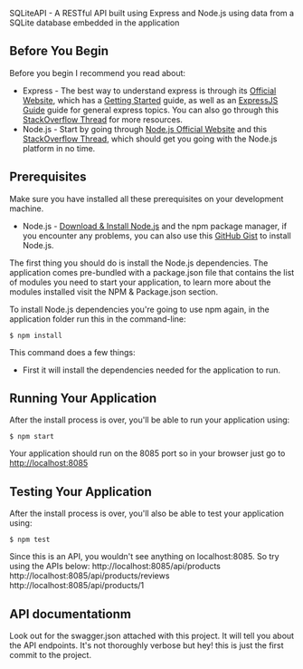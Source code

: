 SQLiteAPI - A RESTful API built using Express and Node.js using data from a SQLite database embedded in the application

## Before You Begin 
Before you begin I recommend you read about:
* Express - The best way to understand express is through its [Official Website](http://expressjs.com/), which has a [Getting Started](http://expressjs.com/starter/installing.html) guide, as well as an [ExpressJS Guide](http://expressjs.com/guide/error-handling.html) guide for general express topics. You can also go through this [StackOverflow Thread](http://stackoverflow.com/questions/8144214/learning-express-for-node-js) for more resources.
* Node.js - Start by going through [Node.js Official Website](http://nodejs.org/) and this [StackOverflow Thread](http://stackoverflow.com/questions/2353818/how-do-i-get-started-with-node-js), which should get you going with the Node.js platform in no time.


## Prerequisites
Make sure you have installed all these prerequisites on your development machine.
* Node.js - [Download & Install Node.js](http://www.nodejs.org/download/) and the npm package manager, if you encounter any problems, you can also use this [GitHub Gist](https://gist.github.com/isaacs/579814) to install Node.js.


The first thing you should do is install the Node.js dependencies. The application comes pre-bundled with a package.json file that contains the list of modules you need to start your application, to learn more about the modules installed visit the NPM & Package.json section.

To install Node.js dependencies you're going to use npm again, in the application folder run this in the command-line:

```
$ npm install
```

This command does a few things:
* First it will install the dependencies needed for the application to run.

## Running Your Application
After the install process is over, you'll be able to run your application using:

```
$ npm start
```

Your application should run on the 8085 port so in your browser just go to [http://localhost:8085](http://localhost:8085)

## Testing Your Application
After the install process is over, you'll also be able to test your application using:

```
$ npm test
```
                            
Since this is an API, you wouldn't see anything on localhost:8085. So try using the APIs below:
http://localhost:8085/api/products
http://localhost:8085/api/products/reviews
http://localhost:8085/api/products/1

## API documentationm
Look out for the swagger.json attached with this project. It will tell you about the API endpoints. It's not thoroughly verbose but hey! this is just the first commit to the project.

